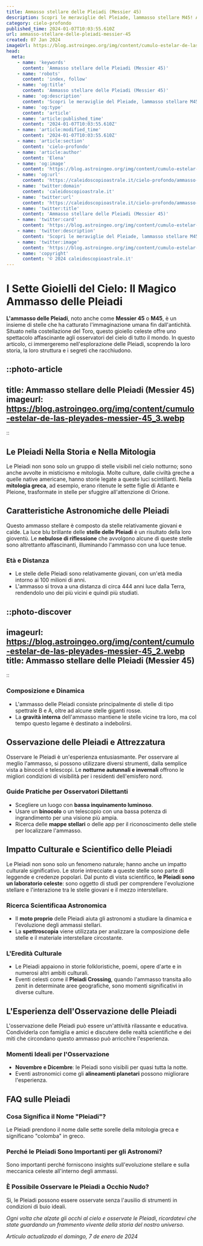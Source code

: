 ```yaml
---
title: Ammasso stellare delle Pleiadi (Messier 45)
description: Scopri le meraviglie del Pleiade, lammasso stellare M45! Articolo dettagliato per astronomi amatoriali e appassionati di stelle. Esplora ora!
category: cielo-profondo
published_time: 2024-01-07T10:03:55.610Z
url: ammasso-stellare-delle-pleiadi-messier-45
created: 07 Jan 2024
imageUrl: https://blog.astroingeo.org/img/content/cumulo-estelar-de-las-pleyades-messier-45_3.webp
head:
  meta:
    - name: 'keywords'
      content: 'Ammasso stellare delle Pleiadi (Messier 45)'
    - name: 'robots'
      content: 'index, follow'
    - name: 'og:title'
      content: 'Ammasso stellare delle Pleiadi (Messier 45)'
    - name: 'og:description'
      content: 'Scopri le meraviglie del Pleiade, lammasso stellare M45! Articolo dettagliato per astronomi amatoriali e appassionati di stelle. Esplora ora!'
    - name: 'og:type'
      content: 'article'
    - name: 'article:published_time'
      content: '2024-01-07T10:03:55.610Z'
    - name: 'article:modified_time'
      content: '2024-01-07T10:03:55.610Z'
    - name: 'article:section'
      content: 'cielo-profondo'
    - name: 'article:author'
      content: 'Elena'
    - name: 'og:image'
      content: 'https://blog.astroingeo.org/img/content/cumulo-estelar-de-las-pleyades-messier-45_3.webp'
    - name: 'og:url'
      content: 'https://caleidoscopioastrale.it/cielo-profondo/ammasso-stellare-delle-pleiadi-messier-45'
    - name: 'twitter:domain'
      content: 'caleidoscopioastrale.it'
    - name: 'twitter:url'
      content: 'https://caleidoscopioastrale.it/cielo-profondo/ammasso-stellare-delle-pleiadi-messier-45'
    - name: 'twitter:title'
      content: 'Ammasso stellare delle Pleiadi (Messier 45)'
    - name: 'twitter:card'
      content: 'https://blog.astroingeo.org/img/content/cumulo-estelar-de-las-pleyades-messier-45_3.webp'
    - name: 'twitter:description'
      content: 'Scopri le meraviglie del Pleiade, lammasso stellare M45! Articolo dettagliato per astronomi amatoriali e appassionati di stelle. Esplora ora!'
    - name: 'twitter:image'
      content: 'https://blog.astroingeo.org/img/content/cumulo-estelar-de-las-pleyades-messier-45_3.webp'
    - name: 'copyright'
      content: '© 2024 caleidoscopioastrale.it'
---
```

# I Sette Gioielli del Cielo: Il Magico Ammasso delle Pleiadi

**L'ammasso delle Pleiadi**, noto anche come **Messier 45** o **M45**, è un insieme di stelle che ha catturato l'immaginazione umana fin dall'antichità. Situato nella costellazione del Toro, questo gioiello celeste offre uno spettacolo affascinante agli osservatori del cielo di tutto il mondo. In questo articolo, ci immergeremo nell'esplorazione delle Pleiadi, scoprendo la loro storia, la loro struttura e i segreti che racchiudono.

::photo-article
---
title: Ammasso stellare delle Pleiadi (Messier 45)
imageurl: https://blog.astroingeo.org/img/content/cumulo-estelar-de-las-pleyades-messier-45_3.webp
---
::

## Le Pleiadi Nella Storia e Nella Mitologia

Le Pleiadi non sono solo un gruppo di stelle visibili nel cielo notturno; sono anche avvolte in misticismo e mitologia. Molte culture, dalle civiltà greche a quelle native americane, hanno storie legate a queste luci scintillanti. Nella **mitologia greca**, ad esempio, erano ritenute le sette figlie di Atlante e Pleione, trasformate in stelle per sfuggire all'attenzione di Orione.

## Caratteristiche Astronomiche delle Pleiadi

Questo ammasso stellare è composto da stelle relativamente giovani e calde. La luce blu brillante delle **stelle delle Pleiadi** è un risultato della loro gioventù. Le **nebulose di riflessione** che avvolgono alcune di queste stelle sono altrettanto affascinanti, illuminando l'ammasso con una luce tenue.

### Età e Distanza
- Le stelle delle Pleiadi sono relativamente giovani, con un'età media intorno ai 100 milioni di anni.
- L'ammasso si trova a una distanza di circa 444 anni luce dalla Terra, rendendolo uno dei più vicini e quindi più studiati.

::photo-discover
---
imageurl: https://blog.astroingeo.org/img/content/cumulo-estelar-de-las-pleyades-messier-45_2.webp
title: Ammasso stellare delle Pleiadi (Messier 45)
---
::

### Composizione e Dinamica
- L'ammasso delle Pleiadi consiste principalmente di stelle di tipo spettrale B e A, oltre ad alcune stelle giganti rosse.
- La **gravità interna** dell'ammasso mantiene le stelle vicine tra loro, ma col tempo questo legame è destinato a indebolirsi.

## Osservazione delle Pleiadi e Attrezzatura

Osservare le Pleiadi è un'esperienza entusiasmante. Per osservare al meglio l'ammasso, si possono utilizzare diversi strumenti, dalla semplice vista a binocoli e telescopi. Le **notturne autunnali e invernali** offrono le migliori condizioni di visibilità per i residenti dell'emisfero nord.

### Guide Pratiche per Osservatori Dilettanti
- Scegliere un luogo con **bassa inquinamento luminoso**.
- Usare un **binocolo** o un telescopio con una bassa potenza di ingrandimento per una visione più ampia.
- Ricerca delle **mappe stellari** o delle app per il riconoscimento delle stelle per localizzare l'ammasso.

## Impatto Culturale e Scientifico delle Pleiadi

Le Pleiadi non sono solo un fenomeno naturale; hanno anche un impatto culturale significativo. Le storie intrecciate a queste stelle sono parte di leggende e credenze popolari. Dal punto di vista scientifico, **le Pleiadi sono un laboratorio celeste**: sono oggetto di studi per comprendere l'evoluzione stellare e l'interazione tra le stelle giovani e il mezzo interstellare.

### Ricerca Scientificaa Astronomica
- Il **moto proprio** delle Pleiadi aiuta gli astronomi a studiare la dinamica e l'evoluzione degli ammassi stellari.
- La **spettroscopia** viene utilizzata per analizzare la composizione delle stelle e il materiale interstellare circostante.

### L'Eredità Culturale
- Le Pleiadi appaiono in storie folkloristiche, poemi, opere d'arte e in numerosi altri ambiti culturali.
- Eventi celesti come il **Pleiadi Crossing**, quando l'ammasso transita allo zenit in determinate aree geografiche, sono momenti significativi in diverse culture.

## L'Esperienza dell'Osservazione delle Pleiadi

L'osservazione delle Pleiadi può essere un'attività rilassante e educativa. Condividerla con famiglia e amici e discutere delle realtà scientifiche e dei miti che circondano questo ammasso può arricchire l'esperienza.

### Momenti Ideali per l'Osservazione
- **Novembre e Dicembre**: le Pleiadi sono visibili per quasi tutta la notte.
- Eventi astronomici come gli **alineamenti planetari** possono migliorare l'esperienza.

## FAQ sulle Pleiadi

### Cosa Significa il Nome "Pleiadi"?
Le Pleiadi prendono il nome dalle sette sorelle della mitologia greca e significano "colomba" in greco.

### Perché le Pleiadi Sono Importanti per gli Astronomi?
Sono importanti perché forniscono insights sull'evoluzione stellare e sulla meccanica celeste all'interno degli ammassi.

### È Possibile Osservare le Pleiadi a Occhio Nudo?
Sì, le Pleiadi possono essere osservate senza l'ausilio di strumenti in condizioni di buio ideali.

_Ogni volta che alzate gli occhi al cielo e osservate le Pleiadi, ricordatevi che state guardando un frammento vivente della storia del nostro universo._

_Artículo actualizado el domingo, 7 de enero de 2024_